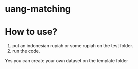 # uang-matching

# How to use?
1. put an indonesian rupiah or some rupiah on the test folder.
2. run the code.

Yes you can create your own dataset on the template folder 
